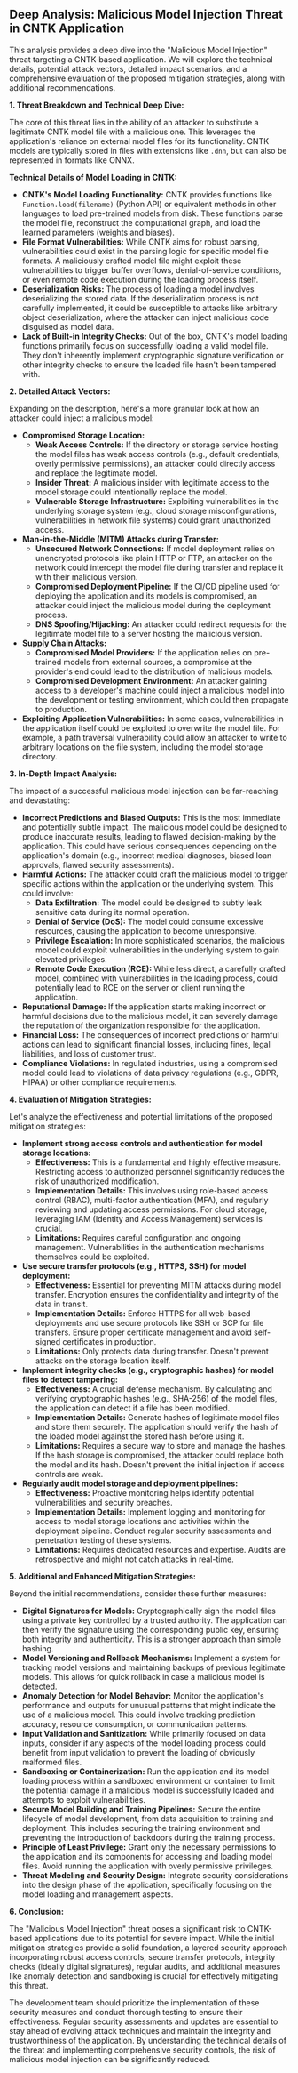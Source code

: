 ## Deep Analysis: Malicious Model Injection Threat in CNTK Application

This analysis provides a deep dive into the "Malicious Model Injection" threat targeting a CNTK-based application. We will explore the technical details, potential attack vectors, detailed impact scenarios, and a comprehensive evaluation of the proposed mitigation strategies, along with additional recommendations.

**1. Threat Breakdown and Technical Deep Dive:**

The core of this threat lies in the ability of an attacker to substitute a legitimate CNTK model file with a malicious one. This leverages the application's reliance on external model files for its functionality. CNTK models are typically stored in files with extensions like `.dnn`, but can also be represented in formats like ONNX.

**Technical Details of Model Loading in CNTK:**

* **CNTK's Model Loading Functionality:** CNTK provides functions like `Function.load(filename)` (Python API) or equivalent methods in other languages to load pre-trained models from disk. These functions parse the model file, reconstruct the computational graph, and load the learned parameters (weights and biases).
* **File Format Vulnerabilities:** While CNTK aims for robust parsing, vulnerabilities could exist in the parsing logic for specific model file formats. A maliciously crafted model file might exploit these vulnerabilities to trigger buffer overflows, denial-of-service conditions, or even remote code execution during the loading process itself.
* **Deserialization Risks:** The process of loading a model involves deserializing the stored data. If the deserialization process is not carefully implemented, it could be susceptible to attacks like arbitrary object deserialization, where the attacker can inject malicious code disguised as model data.
* **Lack of Built-in Integrity Checks:**  Out of the box, CNTK's model loading functions primarily focus on successfully loading a valid model file. They don't inherently implement cryptographic signature verification or other integrity checks to ensure the loaded file hasn't been tampered with.

**2. Detailed Attack Vectors:**

Expanding on the description, here's a more granular look at how an attacker could inject a malicious model:

* **Compromised Storage Location:**
    * **Weak Access Controls:**  If the directory or storage service hosting the model files has weak access controls (e.g., default credentials, overly permissive permissions), an attacker could directly access and replace the legitimate model.
    * **Insider Threat:** A malicious insider with legitimate access to the model storage could intentionally replace the model.
    * **Vulnerable Storage Infrastructure:**  Exploiting vulnerabilities in the underlying storage system (e.g., cloud storage misconfigurations, vulnerabilities in network file systems) could grant unauthorized access.
* **Man-in-the-Middle (MITM) Attacks during Transfer:**
    * **Unsecured Network Connections:** If model deployment relies on unencrypted protocols like plain HTTP or FTP, an attacker on the network could intercept the model file during transfer and replace it with their malicious version.
    * **Compromised Deployment Pipeline:**  If the CI/CD pipeline used for deploying the application and its models is compromised, an attacker could inject the malicious model during the deployment process.
    * **DNS Spoofing/Hijacking:** An attacker could redirect requests for the legitimate model file to a server hosting the malicious version.
* **Supply Chain Attacks:**
    * **Compromised Model Providers:** If the application relies on pre-trained models from external sources, a compromise at the provider's end could lead to the distribution of malicious models.
    * **Compromised Development Environment:** An attacker gaining access to a developer's machine could inject a malicious model into the development or testing environment, which could then propagate to production.
* **Exploiting Application Vulnerabilities:** In some cases, vulnerabilities in the application itself could be exploited to overwrite the model file. For example, a path traversal vulnerability could allow an attacker to write to arbitrary locations on the file system, including the model storage directory.

**3. In-Depth Impact Analysis:**

The impact of a successful malicious model injection can be far-reaching and devastating:

* **Incorrect Predictions and Biased Outputs:** This is the most immediate and potentially subtle impact. The malicious model could be designed to produce inaccurate results, leading to flawed decision-making by the application. This could have serious consequences depending on the application's domain (e.g., incorrect medical diagnoses, biased loan approvals, flawed security assessments).
* **Harmful Actions:** The attacker could craft the malicious model to trigger specific actions within the application or the underlying system. This could involve:
    * **Data Exfiltration:** The model could be designed to subtly leak sensitive data during its normal operation.
    * **Denial of Service (DoS):** The model could consume excessive resources, causing the application to become unresponsive.
    * **Privilege Escalation:** In more sophisticated scenarios, the malicious model could exploit vulnerabilities in the underlying system to gain elevated privileges.
    * **Remote Code Execution (RCE):**  While less direct, a carefully crafted model, combined with vulnerabilities in the loading process, could potentially lead to RCE on the server or client running the application.
* **Reputational Damage:**  If the application starts making incorrect or harmful decisions due to the malicious model, it can severely damage the reputation of the organization responsible for the application.
* **Financial Loss:**  The consequences of incorrect predictions or harmful actions can lead to significant financial losses, including fines, legal liabilities, and loss of customer trust.
* **Compliance Violations:**  In regulated industries, using a compromised model could lead to violations of data privacy regulations (e.g., GDPR, HIPAA) or other compliance requirements.

**4. Evaluation of Mitigation Strategies:**

Let's analyze the effectiveness and potential limitations of the proposed mitigation strategies:

* **Implement strong access controls and authentication for model storage locations:**
    * **Effectiveness:** This is a fundamental and highly effective measure. Restricting access to authorized personnel significantly reduces the risk of unauthorized modification.
    * **Implementation Details:** This involves using role-based access control (RBAC), multi-factor authentication (MFA), and regularly reviewing and updating access permissions. For cloud storage, leveraging IAM (Identity and Access Management) services is crucial.
    * **Limitations:** Requires careful configuration and ongoing management. Vulnerabilities in the authentication mechanisms themselves could be exploited.
* **Use secure transfer protocols (e.g., HTTPS, SSH) for model deployment:**
    * **Effectiveness:**  Essential for preventing MITM attacks during model transfer. Encryption ensures the confidentiality and integrity of the data in transit.
    * **Implementation Details:** Enforce HTTPS for all web-based deployments and use secure protocols like SSH or SCP for file transfers. Ensure proper certificate management and avoid self-signed certificates in production.
    * **Limitations:** Only protects data during transfer. Doesn't prevent attacks on the storage location itself.
* **Implement integrity checks (e.g., cryptographic hashes) for model files to detect tampering:**
    * **Effectiveness:**  A crucial defense mechanism. By calculating and verifying cryptographic hashes (e.g., SHA-256) of the model files, the application can detect if a file has been modified.
    * **Implementation Details:** Generate hashes of legitimate model files and store them securely. The application should verify the hash of the loaded model against the stored hash before using it.
    * **Limitations:**  Requires a secure way to store and manage the hashes. If the hash storage is compromised, the attacker could replace both the model and its hash. Doesn't prevent the initial injection if access controls are weak.
* **Regularly audit model storage and deployment pipelines:**
    * **Effectiveness:**  Proactive monitoring helps identify potential vulnerabilities and security breaches.
    * **Implementation Details:** Implement logging and monitoring for access to model storage locations and activities within the deployment pipeline. Conduct regular security assessments and penetration testing of these systems.
    * **Limitations:**  Requires dedicated resources and expertise. Audits are retrospective and might not catch attacks in real-time.

**5. Additional and Enhanced Mitigation Strategies:**

Beyond the initial recommendations, consider these further measures:

* **Digital Signatures for Models:**  Cryptographically sign the model files using a private key controlled by a trusted authority. The application can then verify the signature using the corresponding public key, ensuring both integrity and authenticity. This is a stronger approach than simple hashing.
* **Model Versioning and Rollback Mechanisms:** Implement a system for tracking model versions and maintaining backups of previous legitimate models. This allows for quick rollback in case a malicious model is detected.
* **Anomaly Detection for Model Behavior:** Monitor the application's performance and outputs for unusual patterns that might indicate the use of a malicious model. This could involve tracking prediction accuracy, resource consumption, or communication patterns.
* **Input Validation and Sanitization:** While primarily focused on data inputs, consider if any aspects of the model loading process could benefit from input validation to prevent the loading of obviously malformed files.
* **Sandboxing or Containerization:** Run the application and its model loading process within a sandboxed environment or container to limit the potential damage if a malicious model is successfully loaded and attempts to exploit vulnerabilities.
* **Secure Model Building and Training Pipelines:** Secure the entire lifecycle of model development, from data acquisition to training and deployment. This includes securing the training environment and preventing the introduction of backdoors during the training process.
* **Principle of Least Privilege:**  Grant only the necessary permissions to the application and its components for accessing and loading model files. Avoid running the application with overly permissive privileges.
* **Threat Modeling and Security Design:**  Integrate security considerations into the design phase of the application, specifically focusing on the model loading and management aspects.

**6. Conclusion:**

The "Malicious Model Injection" threat poses a significant risk to CNTK-based applications due to its potential for severe impact. While the initial mitigation strategies provide a solid foundation, a layered security approach incorporating robust access controls, secure transfer protocols, integrity checks (ideally digital signatures), regular audits, and additional measures like anomaly detection and sandboxing is crucial for effectively mitigating this threat.

The development team should prioritize the implementation of these security measures and conduct thorough testing to ensure their effectiveness. Regular security assessments and updates are essential to stay ahead of evolving attack techniques and maintain the integrity and trustworthiness of the application. By understanding the technical details of the threat and implementing comprehensive security controls, the risk of malicious model injection can be significantly reduced.
